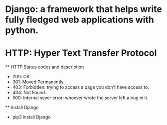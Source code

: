 # Django: a framework that helps write fully fledged web applications with python.

# HTTP: Hyper Text Transfer Protocol

\*\* HTTP Status codes and description

- 200: OK
- 301: Moved Permanently.
- 403: Forbidden: trying to access a page you don't have access to.
- 404: Not Found.
- 500: Internal sever error: whoever wrote the server left a bug in it.

\*\* Install Django

- pip3 install Django

